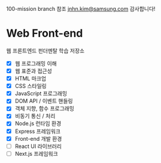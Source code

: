 100-mission branch 참조
jnhn.kim@samsung.com
감사합니다!


# Web Front-end

웹 프론트엔드 펀더멘탈 학습 저장소

- [x] 웹 프로그래밍 이해
- [x] 웹 표준과 접근성
- [x] HTML 마크업
- [x] CSS 스타일링
- [x] JavaScript 프로그래밍
- [x] DOM API / 이벤트 핸들링
- [x] 객체 지향, 함수 프로그래밍
- [x] 비동기 통신 / 처리
- [x] Node.js 런타임 환경
- [x] Express 프레임워크
- [x] Front-end 개발 환경
- [ ] React UI 라이브러리
- [ ] Next.js 프레임워크
